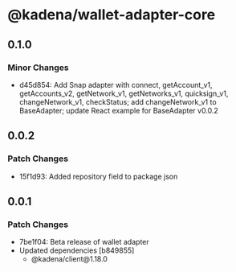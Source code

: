 # @kadena/wallet-adapter-core

## 0.1.0

### Minor Changes

- d45d854: Add Snap adapter with connect, getAccount_v1, getAccounts_v2,
  getNetwork_v1, getNetworks_v1, quicksign_v1, changeNetwork_v1, checkStatus;
  add changeNetwork_v1 to BaseAdapter; update React example for BaseAdapter
  v0.0.2

## 0.0.2

### Patch Changes

- 15f1d93: Added repository field to package json

## 0.0.1

### Patch Changes

- 7be1f04: Beta release of wallet adapter
- Updated dependencies \[b849855]
  - @kadena/client\@1.18.0
